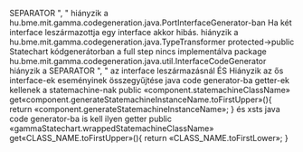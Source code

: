  SEPARATOR ", " hiányzik a hu.bme.mit.gamma.codegeneration.java.PortInterfaceGenerator-ban 
 Ha két interface leszármazottja egy interface akkor hibás.
 hiányzik a hu.bme.mit.gamma.codegeneration.java.TypeTransformer protected->public
 Statechart kódgenerátorban a full step nincs implementálva
 package hu.bme.mit.gamma.codegeneration.java.util.InterfaceCodeGenerator hiányzik a SEPARATOR ", " az interface leszármazásnál
 	ÉS Hiányzik az ős interface-ek eseményinek összegyűjtése
  java code generator-ba  getter-ek kellenek a statemachine-nak
			public «component.statemachineClassName» get«component.generateStatemachineInstanceName.toFirstUpper»(){
				return  «component.generateStatemachineInstanceName»;
			}
és xsts java code generator-ba is kell ilyen getter 
			public «gammaStatechart.wrappedStatemachineClassName» get«CLASS_NAME.toFirstUpper»(){
				return  «CLASS_NAME.toFirstLower»;
			}